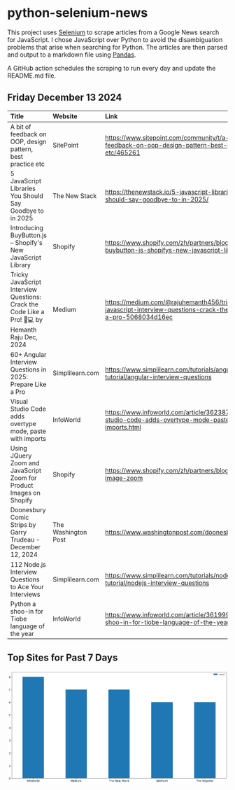 # python-selenium-news

This project uses [Selenium](https://www.seleniumhq.org/) to scrape articles from a Google News search for JavaScript.
I chose JavaScript over Python to avoid the disambiguation problems that arise when searching for Python.
The articles are then parsed and output to a markdown file using [Pandas](https://pandas.pydata.org/).

A GitHub action schedules the scraping to run every day and update the README.md file.

## Friday December 13 2024


| Title                                                                                            | Website             | Link                                                                                                            |
|:-------------------------------------------------------------------------------------------------|:--------------------|:----------------------------------------------------------------------------------------------------------------|
| A bit of feedback on OOP, design pattern, best practice etc                                      | SitePoint           | https://www.sitepoint.com/community/t/a-bit-of-feedback-on-oop-design-pattern-best-practice-etc/465261          |
| 5 JavaScript Libraries You Should Say Goodbye to in 2025                                         | The New Stack       | https://thenewstack.io/5-javascript-libraries-you-should-say-goodbye-to-in-2025/                                |
| Introducing BuyButton.js – Shopify's New JavaScript Library                                      | Shopify             | https://www.shopify.com/zh/partners/blog/introducing-buybutton-js-shopifys-new-javascript-library               |
| Tricky JavaScript Interview Questions: Crack the Code Like a Pro! 🧩💻  by Hemanth Raju  Dec, 2024 | Medium              | https://medium.com/@rajuhemanth456/tricky-javascript-interview-questions-crack-the-code-like-a-pro-5068034d16ec |
| 60+ Angular Interview Questions in 2025: Prepare Like a Pro                                      | Simplilearn.com     | https://www.simplilearn.com/tutorials/angular-tutorial/angular-interview-questions                              |
| Visual Studio Code adds overtype mode, paste with imports                                        | InfoWorld           | https://www.infoworld.com/article/3623874/visual-studio-code-adds-overtype-mode-paste-with-imports.html         |
| Using JQuery Zoom and JavaScript Zoom for Product Images on Shopify                              | Shopify             | https://www.shopify.com/zh/partners/blog/jquery-image-zoom                                                      |
| Doonesbury Comic Strips by Garry Trudeau - December 12, 2024                                     | The Washington Post | https://www.washingtonpost.com/doonesbury/                                                                      |
| 112 Node.js Interview Questions to Ace Your Interviews                                           | Simplilearn.com     | https://www.simplilearn.com/tutorials/nodejs-tutorial/nodejs-interview-questions                                |
| Python a shoo-in for Tiobe language of the year                                                  | InfoWorld           | https://www.infoworld.com/article/3619998/python-a-shoo-in-for-tiobe-language-of-the-year.html                  |
## Top Sites for Past 7 Days

![Graph of Top Sites](https://raw.githubusercontent.com/dan-mba/python-selenium-news/main/last-week.png)
